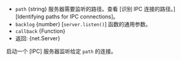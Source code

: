 <!-- YAML
added: v0.1.90
-->

* `path` {string} 服务器需要监听的路径。查看 [识别 IPC 连接的路径。][Identifying paths for IPC connections]。
* `backlog` {number} [`server.listen()`] 函数的通用参数。
* `callback` {Function}
* 返回: {net.Server}

启动一个 [IPC] 服务器监听给定 `path` 的连接。
